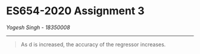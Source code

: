 # ES654-2020 Assignment 3

*Yogesh Singh* - *18350008*

------

> As d is increased, the accuracy of the regressor increases.
